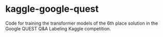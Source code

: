 # kaggle-google-quest

Code for training the transformer models of the 6th place solution in the Google QUEST Q&A Labeling Kaggle competition.
